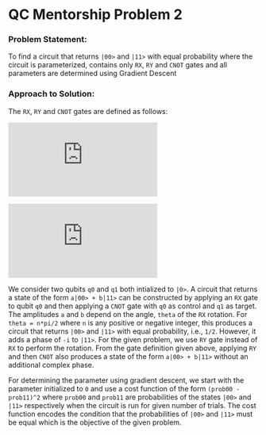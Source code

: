 # QC Mentorship Problem 2 
### Problem Statement:
To find a circuit that returns `|00>` and `|11>` with equal probability where the circuit is parameterized, contains only `RX`, `RY` and `CNOT` gates and all parameters are determined using Gradient Descent

### Approach to Solution:
The `RX`, `RY` and `CNOT` gates are defined as follows:

![equation](https://latex.codecogs.com/gif.latex?%5Cinline%20RX%20%3D%20%5Cbegin%7Bbmatrix%7D%20%5Ccos%28%5CPhi%20/2%29%20%26%20-i%5Csin%28%5CPhi%20/2%29%20%5C%5C%20-i%5Csin%28%5CPhi%20/2%29%20%26%20%5Ccos%28%5CPhi%20/2%29%20%5C%5C%20%5Cend%7Bbmatrix%7D%20RY%20%3D%20%5Cbegin%7Bbmatrix%7D%20%5Ccos%28%5CPhi%20/2%29%20%26%20-%5Csin%28%5CPhi%20/2%29%20%5C%5C%20%5Csin%28%5CPhi%20/2%29%20%26%20%5Ccos%28%5CPhi%20/2%29%20%5C%5C%20%5Cend%7Bbmatrix%7D)

![equation](https://latex.codecogs.com/gif.latex?%5Cinline%20%5Csmall%20CNOT%20%3D%20%5Cbegin%7Bbmatrix%7D%201%20%26%200%20%26%200%20%26%200%5C%5C%200%20%26%201%20%26%200%20%26%200%5C%5C%200%20%26%200%20%26%200%20%26%201%5C%5C%200%20%26%200%20%26%201%20%26%200%20%5Cend%7Bbmatrix%7D)

We consider two qubits `q0` and `q1` both intialized to `|0>`. A circuit that returns a state of the form `a|00> + b|11>` can be constructed by applying an `RX` gate to qubit `q0` and then applying a `CNOT` gate with `q0` as control and `q1` as target. The amplitudes `a` and `b` depend on the angle, `theta` of the `RX` rotation. For `theta = n*pi/2` where `n` is any positive or negative integer, this produces a circuit that returns `|00>` and `|11>` with equal probability, i.e., `1/2`. However, it adds a phase of `-i` to `|11>`. For the given problem, we use `RY` gate instead of `RX` to perform the rotation. From the gate definition given above, applying `RY` and then `CNOT` also produces a state of the form `a|00> + b|11>` without an additional complex phase. 

For determining the parameter using gradient descent, we start with the parameter initialized to `0` and use a cost function of the form `(prob00 - prob11)^2` where `prob00` and `prob11` are probabilities of the states `|00>` and `|11>` respectively when the circuit is run for given number of trials. The cost function encodes the condition that the probabilities of `|00>` and `|11>` must be equal which is the objective of the given problem.



